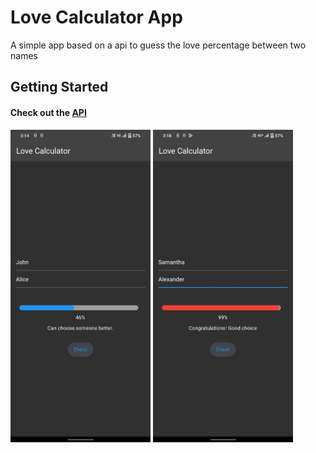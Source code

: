 # Love Calculator App

A simple app based on a api to guess the love percentage between two names

## Getting Started


####  Check out the [API](https://rapidapi.com/ajith/api/love-calculator)


<img src="./screenshots/ss1.jpg" height=500px/>

<img src="./screenshots/ss2.jpg" height=500px/>